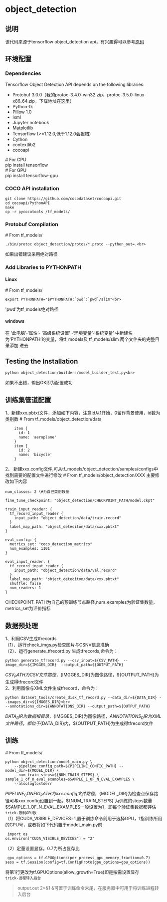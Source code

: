 # object_detection
## 说明
该代码来源于tensorflow object_detection api，有兴趣得可以参考[原码](https://github.com/tensorflow/models/tree/master/research/object_detection#tensorflow-object-detection-api)
## 环境配置
### Dependencies
Tensorflow Object Detection API depends on the following libraries:
* Protobuf 3.0.0（我的protoc-3.4.0-win32.zip，protoc-3.5.0-linux-x86_64.zip，下载地址在[这里](https://github.com/google/protobuf/releases)）  
* Python-tk  
* Pillow 1.0  
* lxml  
* Jupyter notebook  
* Matplotlib  
* Tensorflow (>=1.12.0,低于1.12.0会报错)  
* Cython  
* contextlib2  
* cocoapi

\# For CPU<br>
pip install tensorflow<br> 
\# For GPU<br>
pip install tensorflow-gpu<br> 
### COCO API installation
    git clone https://github.com/cocodataset/cocoapi.git
    cd cocoapi/PythonAPI
    make
    cp -r pycocotools /tf_models/ 
### Protobuf Compilation
\# From tf_models/<br> 
    
    ./bin/protoc object_detection/protos/*.proto --python_out=.<br> 
如果出错建议采用绝对路径<br> 
### Add Libraries to PYTHONPATH
#### Linux
\# From tf_models/<br> 

    export PYTHONPATH="$PYTHONPATH:`pwd`:`pwd`/slim"<br> 
'pwd'为tf_models绝对路径<br> 
#### windows
在 ‘此电脑’-‘属性’- ‘高级系统设置’ -‘环境变量’-‘系统变量’ 中新建名为‘PYTHONPATH’的变量，将tf_models及 tf_models/slim 两个文件夹的完整目录添加
进去<br> 
## Testing the Installation
    python object_detection/builders/model_builder_test.py<br> 
如果不出错，输出OK即为配置成功<br> 
## 训练集管道配置
1、新建xxx.pbtxt文件，添加如下内容，注意id从1开始，0留作背景使用，id数为类别数
\# From tf_models/object_detection/data
  
        item {
          id: 1
          name: 'aeroplane'
        }
        item {
          id: 2
          name: 'bicycle'
        }
2、 新建xxx.config文件,可从tf_models/object_detection/samples/configs中找到需要的配置文件进行修改
\# From tf_models/object_detection/XXX
主要修改如下内容

    num_classes: 2 \#为自己类别数量
    
    fine_tune_checkpoint: "object_detection/CHECKPOINT_PATH/model.ckpt"
    
    train_input_reader: {
      tf_record_input_reader {
        input_path: "object_detection/data/train.record"
      }
      label_map_path: "object_deteciton/data/xxx.pbtxt"
    }

    eval_config: {
      metrics_set: "coco_detection_metrics"
      num_examples: 1101
    }

    eval_input_reader: {
      tf_record_input_reader {
        input_path: "object_detection/data/val.record"
      }
      label_map_path: "object_deteciton/data/xxx.pbtxt"
      shuffle: false
      num_readers: 1
    }
CHECKPOINT_PATH为自己的预训练节点路径,num_examples为验证集数量，metrics_set为评价指标  
## 数据预处理
1、利用CSV生成tfrecords  
（1）、运行check_imgs.py检查图片与CSNV信息准确  
（2）、运行generate_tfrecord.py 生成tfrecords,命令为：<br>

    python generate_tfrecord.py --csv_input=${CSV_PATH}  --image_dir=${IMGGES_DIR}  --output_path=${OUTPUT_PATH}
${CSV_PATH}为CSV文件路径，${IMGGES_DIR}为图像路径，${OUTPUT_PATH}为生成得tfrecord文件<br>
2、利用图像与XML文件生成tfrecord，命令为：  
    
    python dataset_tools/create_disk_tf_record.py --data_dir=${DATA_DIR} --images_dir=${IMGGES_DIR}<br>
    --annotations_dir=${ANNOTATIONS_DIR} --output_path=${OUTPUT_PATH}
${DATA_DIR}为数据根目录，${IMGGES_DIR}为图像路径，${ANNOTATIONS_DIR}为XML文件路径，都位于${DATA_DIR}内，${OUTPUT_PATH}为生成得tfrecord文件<br>
## 训练
\# From tf_models/

    python object_detection/model_main.py \
        --pipeline_config_path=${PIPELINE_CONFIG_PATH} --model_dir=${MODEL_DIR} \
        --num_train_steps=${NUM_TRAIN_STEPS} \  --sample_1_of_n_eval_examples=$SAMPLE_1_OF_N_EVAL_EXAMPLES \
        --alsologtostderr
${PIPELINE_CONFIG_PATH}为xxx.config文件路径，${MODEL_DIR}为检查点保存路径可与xxx.config设置到一起，${NUM_TRAIN_STEPS} 为训练的steps数量  
$SAMPLE_1_OF_N_EVAL_EXAMPLES一般设置为1，即每个验证集数据都评估<br>
 `trick-限制GPU数`  
 （1）将CUDA_VISIBLE_DEVICES=1,置于训练命令前用于选择GPU，1指训练所用的GPU号，或者将如下代码置于model_main.py前  
 
     import os
    os.environ["CUDA_VISIBLE_DEVICES"] = "2"
 （2）定量设置显存，0.7为所占显存比  
 
     gpu_options = tf.GPUOptions(per_process_gpu_memory_fraction=0.7)
    sess = tf.Session(config=tf.ConfigProto(gpu_options=gpu_options))
将第1行更改为tf.GPUOptions(allow_growth=True)即是按需设置显存  
 `trick-进程转入后台`   
 >output.out 2>&1 &可置于训练命令末尾，在服务器中可用于将训练进程转入后台  
